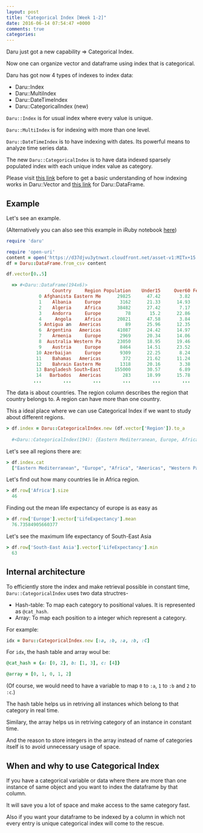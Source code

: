 ```yaml
---
layout: post
title: "Categorical Index [Week 1-2]"
date: 2016-06-14 07:54:47 +0000
comments: true
categories: 
---
```


Daru just got a new capability => Categorical Index.

Now one can organize vector and dataframe using index that is categorical.

Daru has got now 4 types of indexes to index data:

- Daru::Index
- Daru::MultiIndex
- Daru::DateTimeIndex
- Daru::CategoricalIndex (new)

`Daru::Index` is for usual index where every value is unique.

`Daru::MultiIndex` is for indexing with more than one level.

`Daru::DateTimeIndex` is to have indexing with dates. Its powerful means to analyze time series data.

The new `Daru::CategoricalIndex` is to have data indexed sparsely populated index with each unique index value as category.

Please visit [this link](http://nbviewer.jupyter.org/github/lokeshh/sciruby-notebooks/blob/cat_index/Data%20Analysis/Indexing%20in%20Vector.ipynb) before to get a basic understanding of how indexing works in Daru::Vector and [this link](nbviewer.jupyter.org/url/github.com/lokeshh/sciruby-notebooks/raw/cat_index/Data%20Analysis/Indexing%20in%20DataFrame.ipynb) for Daru::DataFrame.

## Example

Let's see an example.

(Alternatively you can also see this example in iRuby notebook [here](http://nbviewer.jupyter.org/github/lokeshh/sciruby-notebooks/blob/cat_index/Data%20Analysis/%5BExample%5D%20Categorical%20Index.ipynb))

```ruby
require 'daru'

require 'open-uri'
content = open('https://d37djvu3ytnwxt.cloudfront.net/asset-v1:MITx+15.071x_3+1T2016+type@asset+block/WHO.csv')
df = Daru::DataFrame.from_csv content

df.vector[0..5]

  => #<Daru::DataFrame(194x6)>
                 Country     Region Population    Under15     Over60 FertilityR
            0 Afghanista Eastern Me      29825      47.42       3.82        5.4
            1    Albania     Europe       3162      21.33      14.93       1.75
            2    Algeria     Africa      38482      27.42       7.17       2.83
            3    Andorra     Europe         78       15.2      22.86        nil
            4     Angola     Africa      20821      47.58       3.84        6.1
            5 Antigua an   Americas         89      25.96      12.35       2.12
            6  Argentina   Americas      41087      24.42      14.97        2.2
            7    Armenia     Europe       2969      20.34      14.06       1.74
            8  Australia Western Pa      23050      18.95      19.46       1.89
            9    Austria     Europe       8464      14.51      23.52       1.44
           10 Azerbaijan     Europe       9309      22.25       8.24       1.96
           11    Bahamas   Americas        372      21.62      11.24        1.9
           12    Bahrain Eastern Me       1318      20.16       3.38       2.12
           13 Bangladesh South-East     155000      30.57       6.89       2.24
           14   Barbados   Americas        283      18.99      15.78       1.84
          ...        ...        ...        ...        ...        ...        ...
```

The data is about countries. The region column describes the region that country belongs to. A region can have more than one country.

This a ideal place where we can use Categorical Index if we want to study about different regions.

```ruby
> df.index = Daru::CategoricalIndex.new (df.vector['Region']).to_a
  
  #<Daru::CategoricalIndex(194): {Eastern Mediterranean, Europe, Africa, Europe, Africa, Americas, Americas, Europe, Western Pacific, Europe, Europe, Americas, Eastern Mediterranean, South-East Asia, Americas, Europe, Europe, Americas, Africa, South-East Asia ... Africa}>
```

Let's see all regions there are:

```ruby
> df.index.cat
  ["Eastern Mediterranean", "Europe", "Africa", "Americas", "Western Pacific", "South-East Asia"]
```

Let's find out how many countries lie in Africa region.

```ruby
> df.row['Africa'].size
  46
```

Finding out the mean life expectancy of europe is as easy as

```ruby
> df.row['Europe'].vector['LifeExpectancy'].mean
  76.73584905660377
```

Let's see the maximum life expectancy  of South-East Asia

```ruby
> df.row['South-East Asia'].vector['LifeExpectancy'].min
  63
```

## Internal architecture


To efficiently store the index and make retrieval possible in constant time, `Daru::CategoricalIndex` uses two data structres-
- Hash-table: To map each category to positional values. It is represented as `@cat_hash`.
- Array: To map each position to a integer which represent a category.

For example:

```ruby
idx = Daru::CategoricalIndex.new [:a, :b, :a, :b, :C]
```

For `idx`, the hash table and array woul be:

```ruby
@cat_hash = {a: [0, 2], b: [1, 3], c: [4]}

@array = [0, 1, 0, 1, 2]
```

(Of course, we would need to have a variable to map `0` to `:a`, `1` to `:b` and `2` to `:c`.)

The hash table helps us in retriving all instances which belong to that category in real time.

Similary, the array helps us in retriving category of an instance in constant time.

And the reason to store integers in the array instead of name of categories itself is to avoid unnecessary usage of space.

## When and why to use Categorical Index

If you have a categorical variable or data where there are more than one instance of same object and you want to index the dataframe by that column.

It will save you a lot of space and make access to the same category fast.

Also if you want your dataframe to be indexed by a column in which not every entry is unique categorical index will come to the rescue.


